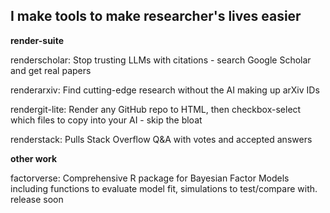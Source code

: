 ## I make tools to make researcher's lives easier

**render-suite**

renderscholar: Stop trusting LLMs with citations - search Google Scholar and get real papers

renderarxiv: Find cutting-edge research without the AI making up arXiv IDs

rendergit-lite: Render any GitHub repo to HTML, then checkbox-select which files to copy into your AI - skip the bloat

renderstack: Pulls Stack Overflow Q&A with votes and accepted answers

**other work**

factorverse: Comprehensive R package for Bayesian Factor Models including functions to evaluate model fit, simulations to test/compare with. release soon
